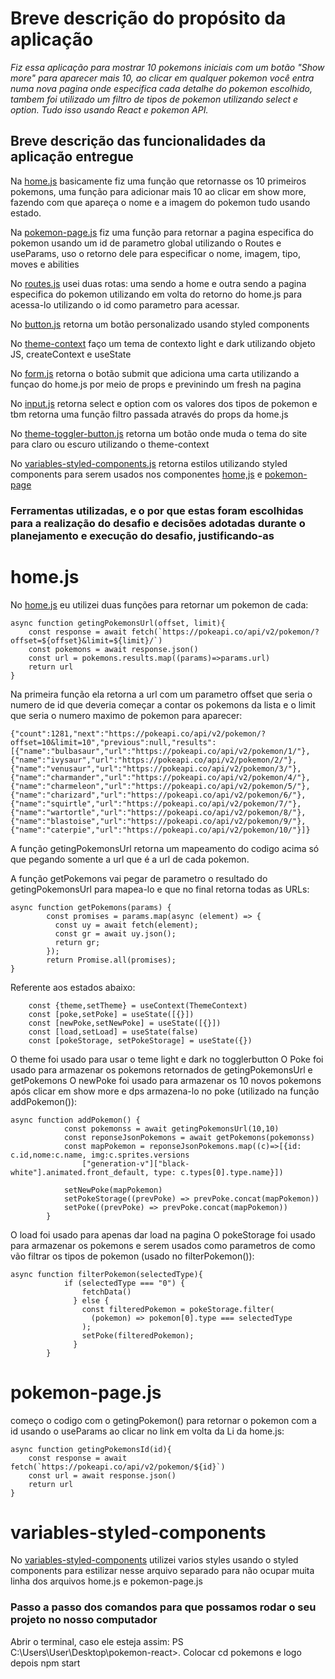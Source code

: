 # Breve descrição do propósito da aplicação

*Fiz essa aplicação para mostrar 10 pokemons iniciais com um botão "Show more" para aparecer mais 10, ao clicar em qualquer pokemon você entra numa nova pagina onde especifica cada detalhe do pokemon escolhido, tambem foi utilizado um filtro de tipos de pokemon utilizando select e option. Tudo isso usando React e pokemon API.*

## Breve descrição das funcionalidades da aplicação entregue

Na [home.js](src/pages/home.js) basicamente fiz uma função que retornasse os 10 primeiros pokemons, uma função para adicionar mais 10 ao clicar em show more, fazendo com que apareça o nome e a imagem do pokemon tudo usando estado. 

Na [pokemon-page.js](src/pages/pokemon-page.js) fiz uma função para retornar a pagina especifica do pokemon usando um id de parametro global utilizando o Routes e useParams, uso o retorno dele para especificar o nome, imagem, tipo, moves e abilities

No [routes.js](src/routes/routes.js) usei duas rotas: uma sendo a home e outra sendo a pagina especifica do pokemon utilizando <Link> em volta do retorno do home.js para acessa-lo utilizando o id como parametro para acessar.

No [button.js](src/button/button.js) retorna um botão personalizado usando styled components

No [theme-context](src/contexts/theme-context.js) faço um tema de contexto light e dark utilizando objeto JS, createContext e useState

No [form.js](src/form/form.js) retorna o botão submit que adiciona uma carta utilizando a funçao do home.js por meio de props e previnindo um fresh na pagina

No [input.js](src/input/input.js) retorna select e option com os valores dos tipos de pokemon e tbm retorna uma função filtro passada através do props da home.js

No [theme-toggler-button.js](src/theme-toggler/theme-toggler-button.js) retorna um botão  onde muda o tema do site para claro ou escuro utilizando o theme-context

No [variables-styled-components.js](src/variables/variables-styled-components.js) retorna estilos utilizando styled components para serem usados nos componentes [home,js](src/pages/home.js) e [pokemon-page](src/pages/pokemon-page.js)

### Ferramentas utilizadas, e o por que estas foram escolhidas para a realização do desafio e decisões adotadas durante o planejamento e execução do desafio, justificando-as

# home.js

No [home.js](src/pages/home.js) eu utilizei duas funções para retornar um pokemon de cada:
```
async function getingPokemonsUrl(offset, limit){
    const response = await fetch(`https://pokeapi.co/api/v2/pokemon/?offset=${offset}&limit=${limit}/`)
    const pokemons = await response.json()
    const url = pokemons.results.map((params)=>params.url)
    return url
}
```

Na primeira função ela retorna a url com um parametro offset que seria o numero de id que deveria começar a contar os pokemons da lista e o limit que seria o numero maximo de pokemon para aparecer:

```
{"count":1281,"next":"https://pokeapi.co/api/v2/pokemon/?offset=10&limit=10","previous":null,"results":[{"name":"bulbasaur","url":"https://pokeapi.co/api/v2/pokemon/1/"},{"name":"ivysaur","url":"https://pokeapi.co/api/v2/pokemon/2/"},{"name":"venusaur","url":"https://pokeapi.co/api/v2/pokemon/3/"},{"name":"charmander","url":"https://pokeapi.co/api/v2/pokemon/4/"},{"name":"charmeleon","url":"https://pokeapi.co/api/v2/pokemon/5/"},{"name":"charizard","url":"https://pokeapi.co/api/v2/pokemon/6/"},{"name":"squirtle","url":"https://pokeapi.co/api/v2/pokemon/7/"},{"name":"wartortle","url":"https://pokeapi.co/api/v2/pokemon/8/"},{"name":"blastoise","url":"https://pokeapi.co/api/v2/pokemon/9/"},{"name":"caterpie","url":"https://pokeapi.co/api/v2/pokemon/10/"}]}
```

A função getingPokemonsUrl retorna um mapeamento do codigo acima só que pegando somente a url que é a url de cada pokemon.

A função getPokemons vai pegar de parametro o resultado do getingPokemonsUrl para mapea-lo e que no final retorna todas as URLs:

```
async function getPokemons(params) {
        const promises = params.map(async (element) => {
          const uy = await fetch(element);
          const gr = await uy.json();
          return gr;
        });
        return Promise.all(promises);
}
```

Referente aos estados abaixo:

```
    const {theme,setTheme} = useContext(ThemeContext)
    const [poke,setPoke] = useState([{}])
    const [newPoke,setNewPoke] = useState([{}])
    const [load,setLoad] = useState(false)
    const [pokeStorage, setPokeStorage] = useState({})
```

O theme foi usado para usar o teme light e dark no togglerbutton
O Poke foi usado para armazenar os pokemons retornados de getingPokemonsUrl e getPokemons
O newPoke foi usado para armazenar os 10 novos pokemons após clicar em show more e dps armazena-lo no poke (utilizado na função addPokemon()):

```
async function addPokemon() {
            const pokemonss = await getingPokemonsUrl(10,10)
            const reponseJsonPokemons = await getPokemons(pokemonss)
            const mapPokemon = reponseJsonPokemons.map((c)=>[{id: c.id,nome:c.name, img:c.sprites.versions
                ["generation-v"]["black-white"].animated.front_default, type: c.types[0].type.name}])

            setNewPoke(mapPokemon)
            setPokeStorage((prevPoke) => prevPoke.concat(mapPokemon))
            setPoke((prevPoke) => prevPoke.concat(mapPokemon))
        }
```
O load foi usado para apenas dar load na pagina
O pokeStorage foi usado para armazenar os pokemons e serem usados como parametros de como vão filtrar os tipos de pokemon (usado no filterPokemon()):

```
async function filterPokemon(selectedType){
            if (selectedType === "0") {
                fetchData()
              } else {
                const filteredPokemon = pokeStorage.filter(
                  (pokemon) => pokemon[0].type === selectedType
                );
                setPoke(filteredPokemon);
              }
        }
```

# pokemon-page.js

começo o codigo com o getingPokemon() para retornar o pokemon com a id usando o useParams ao clicar no link em volta da Li da home.js:

```
async function getingPokemonsId(id){
    const response = await fetch(`https://pokeapi.co/api/v2/pokemon/${id}`)
    const url = await response.json()
    return url
}
```

# variables-styled-components

No [variables-styled-components](src/variables/variables-styled-components.js) utilizei varios styles usando o styled components para estilizar nesse arquivo separado para não ocupar muita linha dos arquivos home.js e pokemon-page.js

### Passo a passo dos comandos para que possamos rodar o seu projeto no nosso computador

Abrir o terminal, caso ele esteja assim: PS C:\Users\User\Desktop\pokemon-react>. Colocar cd pokemons e logo depois npm start